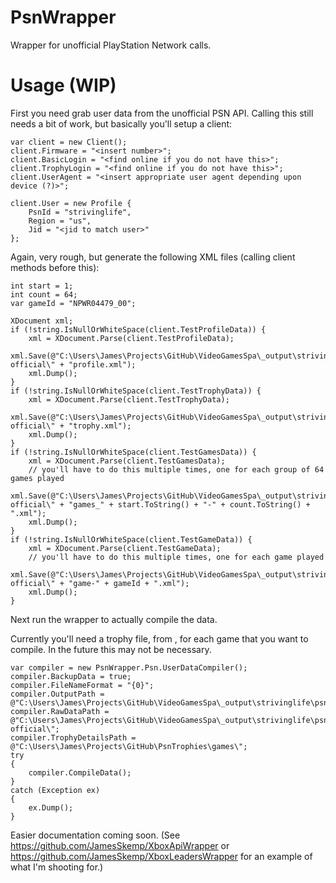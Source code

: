 PsnWrapper
==========

Wrapper for unofficial PlayStation Network calls.

Usage (WIP)
=====

First you need grab user data from the unofficial PSN API. Calling this still needs a bit of work, but basically you'll setup a client:

	var client = new Client();
	client.Firmware = "<insert number>";
	client.BasicLogin = "<find online if you do not have this>";
	client.TrophyLogin = "<find online if you do not have this>";
	client.UserAgent = "<insert appropriate user agent depending upon device (?)>";
	
	client.User = new Profile {
		PsnId = "strivinglife",
		Region = "us",
		Jid = "<jid to match user>"
	};

Again, very rough, but generate the following XML files (calling client methods before this):

	int start = 1;
	int count = 64;
	var gameId = "NPWR04479_00";

	XDocument xml;
	if (!string.IsNullOrWhiteSpace(client.TestProfileData)) {
		xml = XDocument.Parse(client.TestProfileData);
		xml.Save(@"C:\Users\James\Projects\GitHub\VideoGamesSpa\_output\strivinglife\psn official\" + "profile.xml");
		xml.Dump();
	}
	if (!string.IsNullOrWhiteSpace(client.TestTrophyData)) {
		xml = XDocument.Parse(client.TestTrophyData);
		xml.Save(@"C:\Users\James\Projects\GitHub\VideoGamesSpa\_output\strivinglife\psn official\" + "trophy.xml");
		xml.Dump();
	}
	if (!string.IsNullOrWhiteSpace(client.TestGamesData)) {
		xml = XDocument.Parse(client.TestGamesData);
		// you'll have to do this multiple times, one for each group of 64 games played
		xml.Save(@"C:\Users\James\Projects\GitHub\VideoGamesSpa\_output\strivinglife\psn official\" + "games_" + start.ToString() + "-" + count.ToString() + ".xml");
		xml.Dump();
	}
	if (!string.IsNullOrWhiteSpace(client.TestGameData)) {
		xml = XDocument.Parse(client.TestGameData);
		// you'll have to do this multiple times, one for each game played
		xml.Save(@"C:\Users\James\Projects\GitHub\VideoGamesSpa\_output\strivinglife\psn official\" + "game-" + gameId + ".xml");
		xml.Dump();
	}

Next run the wrapper to actually compile the data.

Currently you'll need a trophy file, from , for each game that you want to compile. In the future this may not be necessary.

	var compiler = new PsnWrapper.Psn.UserDataCompiler();
	compiler.BackupData = true;
	compiler.FileNameFormat = "{0}";
	compiler.OutputPath = @"C:\Users\James\Projects\GitHub\VideoGamesSpa\_output\strivinglife\psnwrapper\";
	compiler.RawDataPath = @"C:\Users\James\Projects\GitHub\VideoGamesSpa\_output\strivinglife\psn official\";
	compiler.TrophyDetailsPath = @"C:\Users\James\Projects\GitHub\PsnTrophies\games\";
	try
	{
		compiler.CompileData();
	}
	catch (Exception ex)
	{
		ex.Dump();
	}

Easier documentation coming soon. (See https://github.com/JamesSkemp/XboxApiWrapper or https://github.com/JamesSkemp/XboxLeadersWrapper for an example of what I'm shooting for.)
